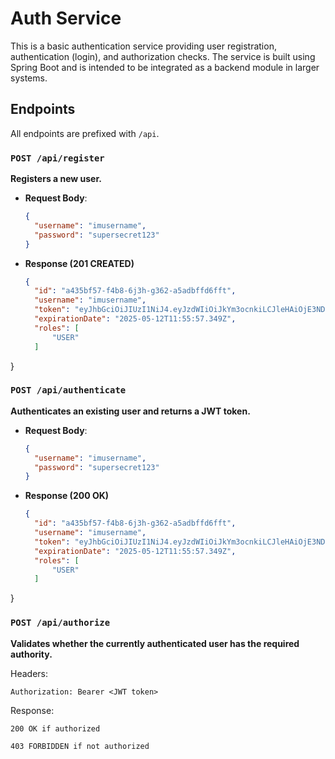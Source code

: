 # Auth Service

This is a basic authentication service providing user registration, authentication (login), and authorization checks. The service is built using Spring Boot and is intended to be integrated as a backend module in larger systems.

## Endpoints

All endpoints are prefixed with `/api`.

### `POST /api/register`

**Registers a new user.**

- **Request Body**:
  ```json
  {
    "username": "imusername",
    "password": "supersecret123"
  }
- **Response (201 CREATED)**
  ```json
  {
    "id": "a435bf57-f4b8-6j3h-g362-a5adbffd6fft",
    "username": "imusername",
    "token": "eyJhbGciOiJIUzI1NiJ4.eyJzdWIiOiJkYm3ocnkiLCJleHAiOjE3NDcwNTA4NTcsImlhdCI6MTc0Njg3ODE1NywiYXV0aG9yaXRpZXMiOlsiQURNSU4iLCJVU0VSIl19.PRcIp7Jds65ScSSxBgzLFImP4BF5LcAHYAx7Q1y7ij5",
    "expirationDate": "2025-05-12T11:55:57.349Z",
    "roles": [
        "USER"
    ]
}

### `POST /api/authenticate`

**Authenticates an existing user and returns a JWT token.**

- **Request Body**:
  ```json
  {
    "username": "imusername",
    "password": "supersecret123"
  }
- **Response (200 OK)**
  ```json
  {
    "id": "a435bf57-f4b8-6j3h-g362-a5adbffd6fft",
    "username": "imusername",
    "token": "eyJhbGciOiJIUzI1NiJ4.eyJzdWIiOiJkYm3ocnkiLCJleHAiOjE3NDcwNTA4NTcsImlhdCI6MTc0Njg3ODE1NywiYXV0aG9yaXRpZXMiOlsiQURNSU4iLCJVU0VSIl19.PRcIp7Jds65ScSSxBgzLFImP4BF5LcAHYAx7Q1y7ij5",
    "expirationDate": "2025-05-12T11:55:57.349Z",
    "roles": [
        "USER"
    ]
}

### `POST /api/authorize`

**Validates whether the currently authenticated user has the required authority.**

Headers:

    Authorization: Bearer <JWT token>

Response:

    200 OK if authorized

    403 FORBIDDEN if not authorized